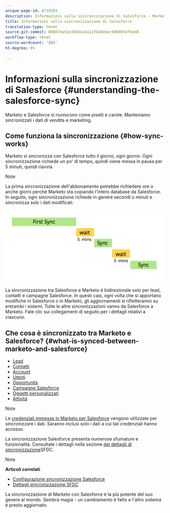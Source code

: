 ```yaml
---
unique-page-id: 4719283
description: Informazioni sulla sincronizzazione di Salesforce - Marketo Docs - Documentazione del prodotto
title: Informazioni sulla sincronizzazione di Salesforce
translation-type: tm+mt
source-git-commit: 00887ea53e395bea3a11fd28e0ac98b085ef6ed8
workflow-type: tm+mt
source-wordcount: '265'
ht-degree: 0%

---
```



# Informazioni sulla sincronizzazione di Salesforce {#understanding-the-salesforce-sync}

Marketo e Salesforce si riuniscono come piselli e carote. Manteniamo sincronizzati i dati di vendita e marketing.

## Come funziona la sincronizzazione {#how-sync-works}

Marketo si sincronizza con Salesforce tutto il giorno, ogni giorno. Ogni sincronizzazione richiede un po&#39; di tempo, quindi viene messa in pausa per 5 minuti, quindi riavvia.

>[!NOTE]
>
>La prima sincronizzazione dell&#39;abbonamento potrebbe richiedere ore o anche giorni perché Marketo sta copiando l&#39;intero database da Salesforce. In seguito, ogni sincronizzazione richiede in genere secondi o minuti e sincronizza solo i dati modificati.

![](assets/sync-illustration.png)

La sincronizzazione tra Salesforce e Marketo è bidirezionale solo per lead, contatti e campagne Salesforce. In questi casi, ogni volta che si apportano modifiche in Salesforce o in Marketo, gli aggiornamenti si rifletteranno su entrambi i sistemi. Tutte le altre sincronizzazioni vanno da Salesforce a Marketo. Fate clic sui collegamenti di seguito per i dettagli relativi a ciascuno.

## Che cosa è sincronizzato tra Marketo e Salesforce? {#what-is-synced-between-marketo-and-salesforce}

* [Lead](sfdc-sync-details/sfdc-sync-lead-sync.md)
* [Contatti](sfdc-sync-details/sfdc-sync-contact-sync.md)
* [Account](sfdc-sync-details/sfdc-sync-account-sync.md)
* [Utenti](sfdc-sync-details/sfdc-sync-lead-account-owner-sync.md)
* [Opportunità](sfdc-sync-details/sfdc-sync-opportunity-sync.md)
* [Campagne Salesforce](sfdc-sync-details/sfdc-sync-campaign-sync.md)
* [Oggetti personalizzati](sfdc-sync-details/sfdc-sync-custom-object-sync.md)
* [Attività](sfdc-sync-details/sfdc-sync-activity-sync.md)

>[!NOTE]
>
>Le [credenziali immesse in Marketo per Salesforce](setup/enterprise-unlimited-edition/step-2-of-3-create-a-salesforce-user-for-marketo-enterprise-unlimited.md) vengono utilizzate per sincronizzare i dati. Saranno inclusi solo i dati a cui tali credenziali hanno accesso.

La sincronizzazione Salesforce presenta numerose sfumature e funzionalità. Consultate i dettagli nella sezione [dei dettagli di sincronizzazione](http://docs.marketo.com/display/docs/sfdc+sync+details)SFDC.

>[!NOTE]
>
>**Articoli correlati**
>
>* [Configurazione sincronizzazione Salesforce](http://docs.marketo.com/display/docs/setup)
>* [Dettagli sincronizzazione SFDC](http://docs.marketo.com/display/docs/sfdc+sync+details)

>



La sincronizzazione di Marketo con Salesforce è la più potente del suo genere al mondo. Sembra magia - un cambiamento è fatto e l&#39;altro sistema è presto aggiornato.